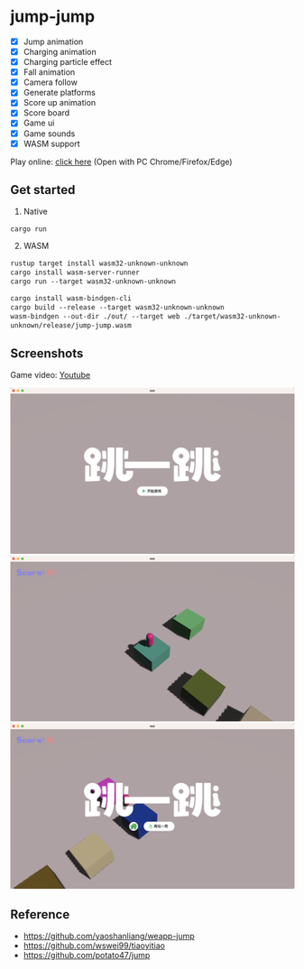 # jump-jump
- [x] Jump animation
- [x] Charging animation
- [x] Charging particle effect
- [x] Fall animation
- [x] Camera follow
- [x] Generate platforms
- [x] Score up animation
- [x] Score board
- [x] Game ui
- [x] Game sounds
- [x] WASM support

Play online: [click here](https://nightswatchgames.github.io/games/jump-jump/) (Open with PC Chrome/Firefox/Edge)

## Get started
1. Native
```
cargo run
```
2. WASM
```
rustup target install wasm32-unknown-unknown
cargo install wasm-server-runner
cargo run --target wasm32-unknown-unknown
```
```
cargo install wasm-bindgen-cli
cargo build --release --target wasm32-unknown-unknown
wasm-bindgen --out-dir ./out/ --target web ./target/wasm32-unknown-unknown/release/jump-jump.wasm
```

## Screenshots
Game video: [Youtube](https://www.youtube.com/watch?v=CskIsc8SCdo)

![main menu](https://raw.githubusercontent.com/NightsWatchGames/jump-jump/master/screenshots/main_menu.png)
![game playing](https://raw.githubusercontent.com/NightsWatchGames/jump-jump/master/screenshots/game_playing.png)
![game over](https://raw.githubusercontent.com/NightsWatchGames/jump-jump/master/screenshots/game_over.png)

## Reference
- https://github.com/yaoshanliang/weapp-jump
- https://github.com/wswei99/tiaoyitiao
- https://github.com/potato47/jump